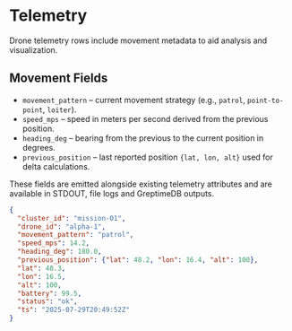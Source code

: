 # Telemetry

Drone telemetry rows include movement metadata to aid analysis and visualization.

## Movement Fields

- `movement_pattern` – current movement strategy (e.g., `patrol`, `point-to-point`, `loiter`).
- `speed_mps` – speed in meters per second derived from the previous position.
- `heading_deg` – bearing from the previous to the current position in degrees.
- `previous_position` – last reported position `{lat, lon, alt}` used for delta calculations.

These fields are emitted alongside existing telemetry attributes and are available in
STDOUT, file logs and GreptimeDB outputs.

```json
{
  "cluster_id": "mission-01",
  "drone_id": "alpha-1",
  "movement_pattern": "patrol",
  "speed_mps": 14.2,
  "heading_deg": 180.0,
  "previous_position": {"lat": 48.2, "lon": 16.4, "alt": 100},
  "lat": 48.3,
  "lon": 16.5,
  "alt": 100,
  "battery": 99.5,
  "status": "ok",
  "ts": "2025-07-29T20:49:52Z"
}
```
